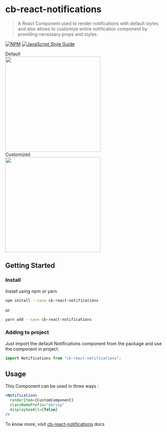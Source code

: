 # cb-react-notifications

> A React Component used to render notifications with default styles and also allows to customize entire notification component
> by providing necessary props and styles.

[![NPM](https://img.shields.io/npm/v/cb-react-notifications.svg)](https://www.npmjs.com/package/cb-react-notifications) [![JavaScript Style Guide](https://img.shields.io/badge/code_style-standard-brightgreen.svg)](https://standardjs.com)

<div style={display:'flex','justify-content':'space-around','text-align':'center'}>
  <div>
    <div>Default</div>
    <img src="https://github.com/NaveenrajV/cb-react-notifications/blob/master/src/assets/default.gif" height="300px"/>
  </div>
  <div>
    <div>Customized</div>
    <img src="https://github.com/NaveenrajV/cb-react-notifications/blob/master/src/assets/okrjoy.gif" height="300px"/>
  </div>
</div>

## Getting Started

### Install

Install using npm or yarn

```bash
npm install --save cb-react-notifications
```

or

```bash
yarn add --save cb-react-notifications
```

### Adding to project

Just import the default Notifications component from the package and use the component in project.

```jsx
import Notifications from "cb-react-notifications";
```

## Usage

This Component can be used in three ways :

```jsx
<Notifications
  renderItem={CustomComponent}
  classNamePrefix="okrjoy"
  displaySeeAll={false}
/>
```

To know more, visit [cb-react-notifications](/) docs
